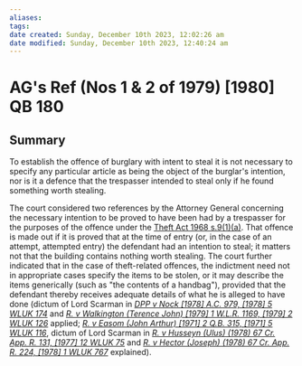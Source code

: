 ```yaml
---
aliases: 
tags: 
date created: Sunday, December 10th 2023, 12:02:26 am
date modified: Sunday, December 10th 2023, 12:40:24 am
---
```


# AG's Ref (Nos 1 & 2 of 1979) [1980] QB 180

## Summary

To establish the offence of burglary with intent to steal it is not necessary to specify any particular article as being the object of the burglar's intention, nor is it a defence that the trespasser intended to steal only if he found something worth stealing.

The court considered two references by the Attorney General concerning the necessary intention to be proved to have been had by a trespasser for the purposes of the offence under the [Theft Act 1968 s.9(1)(a)](https://uk.westlaw.com/Document/IDF694F90E44811DA8D70A0E70A78ED65/View/FullText.html?originationContext=document&transitionType=DocumentItem&ppcid=a6ef76015152441299794f3a0937f9ec&contextData=(sc.Default)). That offence is made out if it is proved that at the time of entry (or, in the case of an attempt, attempted entry) the defendant had an intention to steal; it matters not that the building contains nothing worth stealing. The court further indicated that in the case of theft-related offences, the indictment need not in appropriate cases specify the items to be stolen, or it may describe the items generically (such as "the contents of a handbag"), provided that the defendant thereby receives adequate details of what he is alleged to have done (dictum of Lord Scarman in _[DPP v Nock [1978] A.C. 979, [1978] 5 WLUK 174](https://uk.westlaw.com/Document/I9B00A860E42711DA8FC2A0F0355337E9/View/FullText.html?originationContext=document&transitionType=DocumentItem&ppcid=a6ef76015152441299794f3a0937f9ec&contextData=(sc.Default))_ and _[R. v Walkington (Terence John) [1979] 1 W.L.R. 1169, [1979] 2 WLUK 126](https://uk.westlaw.com/Document/I6F21C5C0E42811DA8FC2A0F0355337E9/View/FullText.html?originationContext=document&transitionType=DocumentItem&ppcid=a6ef76015152441299794f3a0937f9ec&contextData=(sc.Default))_ applied; _[R. v Easom (John Arthur) [1971] 2 Q.B. 315, [1971] 5 WLUK 116](https://uk.westlaw.com/Document/I42B3B7F0E42811DA8FC2A0F0355337E9/View/FullText.html?originationContext=document&transitionType=DocumentItem&ppcid=a6ef76015152441299794f3a0937f9ec&contextData=(sc.Default))_, dictum of Lord Scarman in _[R. v Husseyn (Ulus) (1978) 67 Cr. App. R. 131, [1977] 12 WLUK 75](https://uk.westlaw.com/Document/I4D52D5B0E42811DA8FC2A0F0355337E9/View/FullText.html?originationContext=document&transitionType=DocumentItem&ppcid=a6ef76015152441299794f3a0937f9ec&contextData=(sc.Default))_ and _[R. v Hector (Joseph) (1978) 67 Cr. App. R. 224, [1978] 1 WLUK 767](https://uk.westlaw.com/Document/I4C3CD1D0E42811DA8FC2A0F0355337E9/View/FullText.html?originationContext=document&transitionType=DocumentItem&ppcid=a6ef76015152441299794f3a0937f9ec&contextData=(sc.Default))_ explained).
